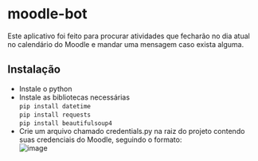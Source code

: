 # moodle-bot
Este aplicativo foi feito para procurar atividades que fecharão no dia atual no calendário do Moodle e mandar uma mensagem caso exista alguma.
## Instalação
* Instale o python
* Instale as bibliotecas necessárias  
`pip install datetime`  
`pip install requests`  
`pip install beautifulsoup4`  
* Crie um arquivo chamado credentials.py na raiz do projeto contendo suas credenciais do Moodle, seguindo o formato:  
![image](https://user-images.githubusercontent.com/99811791/227763022-a5ea3bc1-7d7a-42af-ad42-58a231953a05.png)
